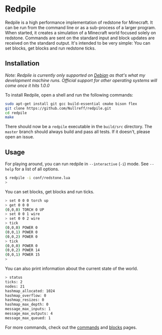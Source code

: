 Redpile
=======

Redpile is a high performance implementation of redstone for Minecraft.
It can be run from the command line or as a sub-process of a larger program.
When started, it creates a simulation of a Minecraft world focused solely on redstone.
Commands are sent on the standard input and block updates are received on the standard output.
It's intended to be very simple: You can set blocks, get blocks and run redstone ticks.

Installation
------------

*Note: Redpile is currently only supported on [Debian](https://www.debian.org/) as that's what my development machine runs.
Official support for other operating systems will come once it hits 1.0.0*

To install Redpile, open a shell and run the following commands:

~~~bash
sudo apt-get install git gcc build-essential cmake bison flex
git clone https://github.com/Nullreff/redpile.git
cd redpile
make
~~~

There should now be a `redpile` executable in the `build/src` directory.
The `master` branch should always build and pass all tests.
If it doesn't, please open an issue.

Usage
-----

For playing around, you can run redpile in `--interactive` (`-i`) mode.
See `--help` for a list of all options.

~~~bash
$ redpile -i conf/redstone.lua
>
~~~

You can set blocks, get blocks and run ticks.

~~~bash
> set 0 0 0 torch up
> get 0 0 0
(0,0,0) TORCH 0 UP
> set 0 0 1 wire
> set 0 0 2 wire
> tick
(0,0,0) POWER 0
(0,0,1) POWER 0
(0,0,2) POWER 0
> tick
(0,0,0) POWER 0
(0,0,2) POWER 14
(0,0,1) POWER 15
>
~~~

You can also print information about the current state of the world.

~~~bash
> status
ticks: 2
nodes: 21
hashmap_allocated: 1024
hashmap_overflow: 0
hashmap_resizes: 0
hashmap_max_depth: 0
message_max_inputs: 1
message_max_outputs: 4
message_max_queued: 1
~~~

For more commands, check out the [commands](commands.md) and [blocks](blocks.md) pages.

